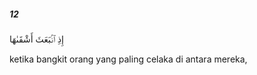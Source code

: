 ##### 12

<span class="ayah">إِذِ ٱنۢبَعَثَ أَشْقَىٰهَا</span>

<span class="ayah_translation">ketika bangkit orang yang paling celaka di antara mereka,</span>
